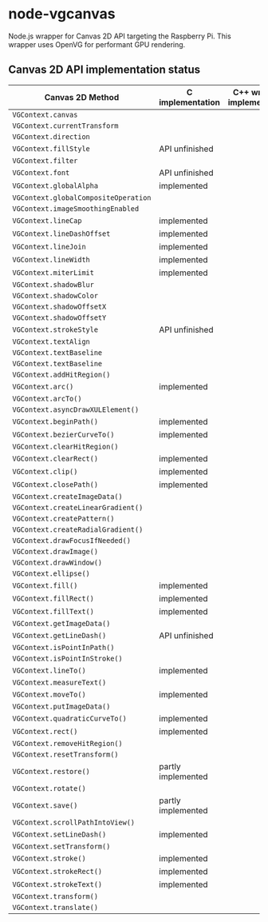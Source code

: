 # node-vgcanvas

Node.js wrapper for Canvas 2D API targeting the Raspberry Pi. This wrapper uses OpenVG for performant GPU rendering.

## Canvas 2D API implementation status

Canvas 2D Method | C implementation | C++ wrapper implementation | Node.JS implementation
-----------------|------------------|----------------------------|-----------------------
`VGContext.canvas` |   |   |   
`VGContext.currentTransform` |   |   |   
`VGContext.direction` |   |   |   
`VGContext.fillStyle` | API unfinished |   |   
`VGContext.filter` |   |   |   
`VGContext.font` | API unfinished |   |   
`VGContext.globalAlpha` | implemented |   |   
`VGContext.globalCompositeOperation` |   |   |   
`VGContext.imageSmoothingEnabled` |   |   |   
`VGContext.lineCap` | implemented |   |   
`VGContext.lineDashOffset` | implemented |   |   
`VGContext.lineJoin` | implemented |   |   
`VGContext.lineWidth` | implemented |   |   
`VGContext.miterLimit` | implemented |   |   
`VGContext.shadowBlur` |   |   |   
`VGContext.shadowColor` |   |   |   
`VGContext.shadowOffsetX` |   |   |   
`VGContext.shadowOffsetY` |   |   |   
`VGContext.strokeStyle` | API unfinished |   |   
`VGContext.textAlign` |   |   |   
`VGContext.textBaseline` |   |   |   
`VGContext.textBaseline` |   |   |   
`VGContext.addHitRegion()` |   |   |   
`VGContext.arc()` | implemented |   |   
`VGContext.arcTo()` |   |   |   
`VGContext.asyncDrawXULElement()` |   |   |   
`VGContext.beginPath()` | implemented |   |   
`VGContext.bezierCurveTo()` | implemented |   |   
`VGContext.clearHitRegion()` |   |   |   
`VGContext.clearRect()` | implemented |   |   
`VGContext.clip()` | implemented |   |   
`VGContext.closePath()` | implemented |   |   
`VGContext.createImageData()` |   |   |   
`VGContext.createLinearGradient()` |   |   |   
`VGContext.createPattern()` |   |   |   
`VGContext.createRadialGradient()` |   |   |   
`VGContext.drawFocusIfNeeded()` |   |   |   
`VGContext.drawImage()` |   |   |   
`VGContext.drawWindow()` |   |   |   
`VGContext.ellipse()` |   |   |   
`VGContext.fill()` | implemented |   |   
`VGContext.fillRect()` | implemented |   |   
`VGContext.fillText()` | implemented |   |   
`VGContext.getImageData()` |   |   |   
`VGContext.getLineDash()` | API unfinished |   |   
`VGContext.isPointInPath()` |   |   |   
`VGContext.isPointInStroke()` |   |   |   
`VGContext.lineTo()` | implemented |   |   
`VGContext.measureText()` |   |   |   
`VGContext.moveTo()` | implemented |   |   
`VGContext.putImageData()` |   |   |   
`VGContext.quadraticCurveTo()` | implemented |   |   
`VGContext.rect()` | implemented |   |   
`VGContext.removeHitRegion()` |   |   |   
`VGContext.resetTransform()` |   |   |   
`VGContext.restore()` | partly implemented |   |   
`VGContext.rotate()` |   |   |   
`VGContext.save()` | partly implemented |   |   
`VGContext.scrollPathIntoView()` |   |   |   
`VGContext.setLineDash()` | implemented |   |   
`VGContext.setTransform()` |   |   |   
`VGContext.stroke()` | implemented |   |   
`VGContext.strokeRect()` | implemented |   |   
`VGContext.strokeText()` | implemented |   |   
`VGContext.transform()` |   |   |   
`VGContext.translate()` |   |   |   
